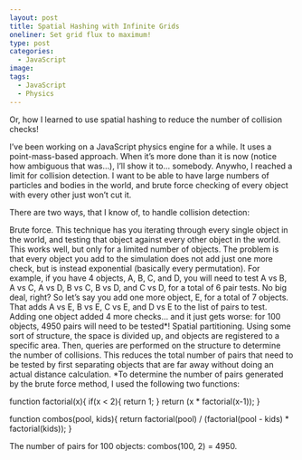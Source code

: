 ```yaml
---
layout: post
title: Spatial Hashing with Infinite Grids
oneliner: Set grid flux to maximum!
type: post
categories:
  - JavaScript
image:
tags:
  - JavaScript
  - Physics
---
```


Or, how I learned to use spatial hashing to reduce the number of collision checks!

I’ve been working on a JavaScript physics engine for a while. It uses a point-mass-based approach. When it’s more done than it is now (notice how ambiguous that was…), I’ll show it to… somebody. Anywho, I reached a limit for collision detection. I want to be able to have large numbers of particles and bodies in the world, and brute force checking of every object with every other just won’t cut it.

There are two ways, that I know of, to handle collision detection:

Brute force. This technique has you iterating through every single object in the world, and testing that object against every other object in the world. This works well, but only for a limited number of objects. The problem is that every object you add to the simulation does not add just one more check, but is instead exponential (basically every permutation). For example, if you have 4 objects, A, B, C, and D, you will need to test A vs B, A vs C, A vs D, B vs C, B vs D, and C vs D, for a total of 6 pair tests. No big deal, right? So let’s say you add one more object, E, for a total of 7 objects. That adds A vs E, B vs E, C vs E, and D vs E to the list of pairs to test. Adding one object added 4 more checks… and it just gets worse: for 100 objects, 4950 pairs will need to be tested*!
Spatial partitioning. Using some sort of structure, the space is divided up, and objects are registered to a specific area. Then, queries are performed on the structure to determine the number of collisions. This reduces the total number of pairs that need to be tested by first separating objects that are far away without doing an actual distance calculation.
*To determine the number of pairs generated by the brute force method, I used the following two functions:

function factorial(x){
	if(x < 2){ return 1; }
	return (x * factorial(x-1));
}

function combos(pool, kids){
	return factorial(pool) / (factorial(pool - kids) * factorial(kids));
}

The number of pairs for 100 objects: combos(100, 2) = 4950.